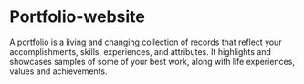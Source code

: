 # Portfolio-website    
A portfolio is a living and changing collection of records that reflect your accomplishments, skills, experiences, and attributes. It highlights and showcases samples of some of your best work, along with life experiences, values and achievements.
